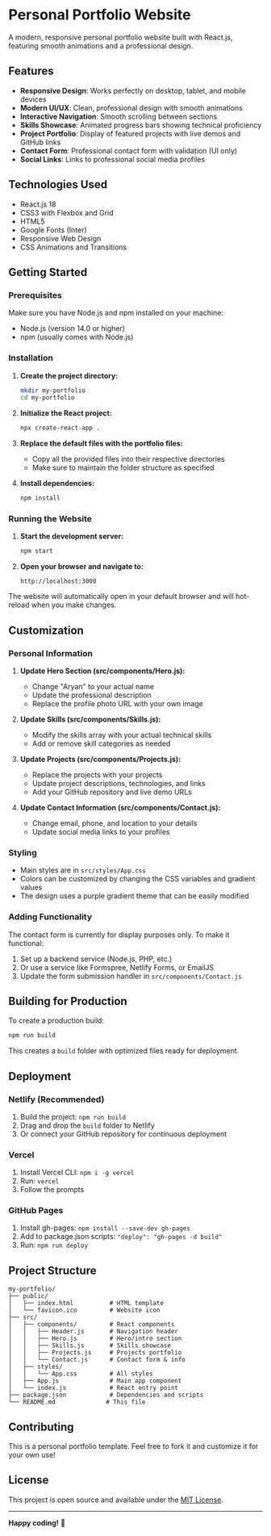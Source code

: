 # Personal Portfolio Website

A modern, responsive personal portfolio website built with React.js, featuring smooth animations and a professional design.

## Features

- **Responsive Design**: Works perfectly on desktop, tablet, and mobile devices
- **Modern UI/UX**: Clean, professional design with smooth animations
- **Interactive Navigation**: Smooth scrolling between sections
- **Skills Showcase**: Animated progress bars showing technical proficiency
- **Project Portfolio**: Display of featured projects with live demos and GitHub links
- **Contact Form**: Professional contact form with validation (UI only)
- **Social Links**: Links to professional social media profiles

## Technologies Used

- React.js 18
- CSS3 with Flexbox and Grid
- HTML5
- Google Fonts (Inter)
- Responsive Web Design
- CSS Animations and Transitions

## Getting Started

### Prerequisites

Make sure you have Node.js and npm installed on your machine:
- Node.js (version 14.0 or higher)
- npm (usually comes with Node.js)

### Installation

1. **Create the project directory:**
   ```bash
   mkdir my-portfolio
   cd my-portfolio
   ```

2. **Initialize the React project:**
   ```bash
   npx create-react-app .
   ```

3. **Replace the default files with the portfolio files:**
   - Copy all the provided files into their respective directories
   - Make sure to maintain the folder structure as specified

4. **Install dependencies:**
   ```bash
   npm install
   ```

### Running the Website

1. **Start the development server:**
   ```bash
   npm start
   ```

2. **Open your browser and navigate to:**
   ```
   http://localhost:3000
   ```

The website will automatically open in your default browser and will hot-reload when you make changes.

## Customization

### Personal Information

1. **Update Hero Section (src/components/Hero.js):**
   - Change "Aryan" to your actual name
   - Update the professional description
   - Replace the profile photo URL with your own image

2. **Update Skills (src/components/Skills.js):**
   - Modify the skills array with your actual technical skills
   - Add or remove skill categories as needed

3. **Update Projects (src/components/Projects.js):**
   - Replace the projects with your projects
   - Update project descriptions, technologies, and links
   - Add your GitHub repository and live demo URLs

4. **Update Contact Information (src/components/Contact.js):**
   - Change email, phone, and location to your details
   - Update social media links to your profiles

### Styling

- Main styles are in `src/styles/App.css`
- Colors can be customized by changing the CSS variables and gradient values
- The design uses a purple gradient theme that can be easily modified

### Adding Functionality

The contact form is currently for display purposes only. To make it functional:

1. Set up a backend service (Node.js, PHP, etc.)
2. Or use a service like Formspree, Netlify Forms, or EmailJS
3. Update the form submission handler in `src/components/Contact.js`

## Building for Production

To create a production build:

```bash
npm run build
```

This creates a `build` folder with optimized files ready for deployment.

## Deployment

### Netlify (Recommended)
1. Build the project: `npm run build`
2. Drag and drop the `build` folder to Netlify
3. Or connect your GitHub repository for continuous deployment

### Vercel
1. Install Vercel CLI: `npm i -g vercel`
2. Run: `vercel`
3. Follow the prompts

### GitHub Pages
1. Install gh-pages: `npm install --save-dev gh-pages`
2. Add to package.json scripts: `"deploy": "gh-pages -d build"`
3. Run: `npm run deploy`

## Project Structure

```
my-portfolio/
├── public/
│   ├── index.html          # HTML template
│   └── favicon.ico         # Website icon
├── src/
│   ├── components/         # React components
│   │   ├── Header.js       # Navigation header
│   │   ├── Hero.js         # Hero/intro section
│   │   ├── Skills.js       # Skills showcase
│   │   ├── Projects.js     # Projects portfolio
│   │   └── Contact.js      # Contact form & info
│   ├── styles/
│   │   └── App.css         # All styles
│   ├── App.js              # Main app component
│   └── index.js            # React entry point
├── package.json            # Dependencies and scripts
└── README.md              # This file
```

## Contributing

This is a personal portfolio template. Feel free to fork it and customize it for your own use!

## License

This project is open source and available under the [MIT License](LICENSE).

---

**Happy coding!** 🚀

